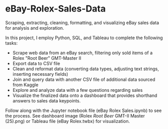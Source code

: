 # eBay-Rolex-Sales-Data
Scraping, extracting, cleaning, formatting, and visualizing eBay sales data for analysis and exploration. 

In this project, I employ Python, SQL, and Tableau to complete the following tasks: 

- Scrape web data from an eBay search, filtering only sold items of a Rolex "Root Beer" GMT-Master II
- Export data to CSV file
- Clean and reformat data (converting data types, adjusting text strings, inserting necessary fields)
- Join and query data with another CSV file of additional data sourced from Kaggle
- Explore and analyze data with a few questions regarding sales
- Visualize the finalized data onto a dashboard that provides shorthand answers to sales data keypoints.

Follow along with the Jupyter notebook file (eBay Rolex Sales.ipynb) to see the process. See dashboard image (Rolex _Root Beer_ GMT-II Master (25).png) or Tableau file (eBay Rolex.twbx) for visualization.
